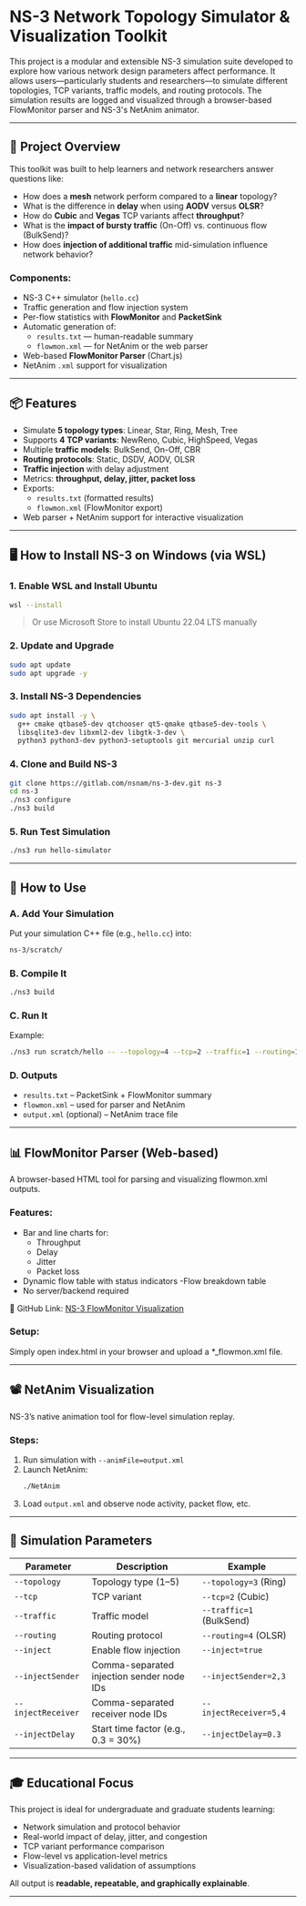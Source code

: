 # NS-3 Network Topology Simulator & Visualization Toolkit

This project is a modular and extensible NS-3 simulation suite developed to explore how various network design parameters affect performance. It allows users—particularly students and researchers—to simulate different topologies, TCP variants, traffic models, and routing protocols. The simulation results are logged and visualized through a browser-based FlowMonitor parser and NS-3's NetAnim animator.

---

## 🧠 Project Overview

This toolkit was built to help learners and network researchers answer questions like:

- How does a **mesh** network perform compared to a **linear** topology?
- What is the difference in **delay** when using **AODV** versus **OLSR**?
- How do **Cubic** and **Vegas** TCP variants affect **throughput**?
- What is the **impact of bursty traffic** (On-Off) vs. continuous flow (BulkSend)?
- How does **injection of additional traffic** mid-simulation influence network behavior?

### Components:

- NS-3 C++ simulator (`hello.cc`)
- Traffic generation and flow injection system
- Per-flow statistics with **FlowMonitor** and **PacketSink**
- Automatic generation of:
  - `results.txt` — human-readable summary
  - `flowmon.xml` — for NetAnim or the web parser
- Web-based **FlowMonitor Parser** (Chart.js)
- NetAnim `.xml` support for visualization

---

## 📦 Features

- Simulate **5 topology types**: Linear, Star, Ring, Mesh, Tree
- Supports **4 TCP variants**: NewReno, Cubic, HighSpeed, Vegas
- Multiple **traffic models**: BulkSend, On-Off, CBR
- **Routing protocols**: Static, DSDV, AODV, OLSR
- **Traffic injection** with delay adjustment
- Metrics: **throughput, delay, jitter, packet loss**
- Exports:
  - `results.txt` (formatted results)
  - `flowmon.xml` (FlowMonitor export)
- Web parser + NetAnim support for interactive visualization

---

## 🖥 How to Install NS-3 on Windows (via WSL)

### 1. Enable WSL and Install Ubuntu

```bash
wsl --install
```

> Or use Microsoft Store to install Ubuntu 22.04 LTS manually

### 2. Update and Upgrade

```bash
sudo apt update
sudo apt upgrade -y
```

### 3. Install NS-3 Dependencies

```bash
sudo apt install -y \
  g++ cmake qtbase5-dev qtchooser qt5-qmake qtbase5-dev-tools \
  libsqlite3-dev libxml2-dev libgtk-3-dev \
  python3 python3-dev python3-setuptools git mercurial unzip curl
```

### 4. Clone and Build NS-3

```bash
git clone https://gitlab.com/nsnam/ns-3-dev.git ns-3
cd ns-3
./ns3 configure
./ns3 build
```

### 5. Run Test Simulation

```bash
./ns3 run hello-simulator
```

---

## 🚀 How to Use

### A. Add Your Simulation

Put your simulation C++ file (e.g., `hello.cc`) into:

```bash
ns-3/scratch/
```

### B. Compile It

```bash
./ns3 build
```

### C. Run It

Example:

```bash
./ns3 run scratch/hello -- --topology=4 --tcp=2 --traffic=1 --routing=1 --stopTime=30 --sender=0 --receiver=5
```

### D. Outputs

- `results.txt` – PacketSink + FlowMonitor summary
- `flowmon.xml` – used for parser and NetAnim
- `output.xml` (optional) – NetAnim trace file

---

## 📊 FlowMonitor Parser (Web-based)

A browser-based HTML tool for parsing and visualizing flowmon.xml outputs.

### Features:
- Bar and line charts for:
  - Throughput
  - Delay
  - Jitter
  - Packet loss
- Dynamic flow table with status indicators
-Flow breakdown table
- No server/backend required

🔗 GitHub Link:
[NS-3 FlowMonitor Visualization](https://github.com/Akshith-desu/NS-3-FlowMonitor-Visualization)

### Setup:

Simply open index.html in your browser and upload a *_flowmon.xml file.

---

## 📽 NetAnim Visualization

NS-3’s native animation tool for flow-level simulation replay.

### Steps:

1. Run simulation with `--animFile=output.xml`
2. Launch NetAnim:
   ```bash
   ./NetAnim
   ```
3. Load `output.xml` and observe node activity, packet flow, etc.

---

## 🔧 Simulation Parameters

| Parameter          | Description                               | Example                  |
| ------------------ | ----------------------------------------- | ------------------------ |
| `--topology`       | Topology type (1–5)                       | `--topology=3` (Ring)    |
| `--tcp`            | TCP variant                               | `--tcp=2` (Cubic)        |
| `--traffic`        | Traffic model                             | `--traffic=1` (BulkSend) |
| `--routing`        | Routing protocol                          | `--routing=4` (OLSR)     |
| `--inject`         | Enable flow injection                     | `--inject=true`          |
| `--injectSender`   | Comma-separated injection sender node IDs | `--injectSender=2,3`     |
| `--injectReceiver` | Comma-separated receiver node IDs         | `--injectReceiver=5,4`   |
| `--injectDelay`    | Start time factor (e.g., 0.3 = 30%)       | `--injectDelay=0.3`      |

---

## 🎓 Educational Focus

This project is ideal for undergraduate and graduate students learning:

- Network simulation and protocol behavior
- Real-world impact of delay, jitter, and congestion
- TCP variant performance comparison
- Flow-level vs application-level metrics
- Visualization-based validation of assumptions

All output is **readable, repeatable, and graphically explainable**.

---
